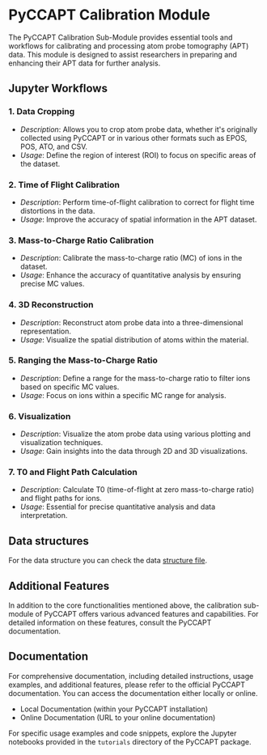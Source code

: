 # PyCCAPT Calibration Module

The PyCCAPT Calibration Sub-Module provides essential tools and workflows for calibrating and processing atom probe tomography (APT) data. This module is designed to assist researchers in preparing and enhancing their APT data for further analysis.

## Jupyter Workflows

### 1. Data Cropping

- *Description*: Allows you to crop atom probe data, whether it's originally collected using PyCCAPT or in various other formats such as EPOS, POS, ATO, and CSV.
- *Usage*: Define the region of interest (ROI) to focus on specific areas of the dataset.

### 2. Time of Flight Calibration

- *Description*: Perform time-of-flight calibration to correct for flight time distortions in the data.
- *Usage*: Improve the accuracy of spatial information in the APT dataset.

### 3. Mass-to-Charge Ratio Calibration

- *Description*: Calibrate the mass-to-charge ratio (MC) of ions in the dataset.
- *Usage*: Enhance the accuracy of quantitative analysis by ensuring precise MC values.

### 4. 3D Reconstruction

- *Description*: Reconstruct atom probe data into a three-dimensional representation.
- *Usage*: Visualize the spatial distribution of atoms within the material.

### 5. Ranging the Mass-to-Charge Ratio

- *Description*: Define a range for the mass-to-charge ratio to filter ions based on specific MC values.
- *Usage*: Focus on ions within a specific MC range for analysis.

### 6. Visualization

- *Description*: Visualize the atom probe data using various plotting and visualization techniques.
- *Usage*: Gain insights into the data through 2D and 3D visualizations.

### 7. T0 and Flight Path Calculation

- *Description*: Calculate T0 (time-of-flight at zero mass-to-charge ratio) and flight paths for ions.
- *Usage*: Essential for precise quantitative analysis and data interpretation.

## Data structures

For the data structure you can  check the data [structure file](https://github.com/mmonajem/pyccapt/blob/main/pyccat/calibration/data_structure.md).

## Additional Features

In addition to the core functionalities mentioned above, the calibration sub-module of PyCCAPT offers various advanced features and capabilities. For detailed information on these features, consult the PyCCAPT documentation.

## Documentation

For comprehensive documentation, including detailed instructions, usage examples, and additional features, please refer to the official PyCCAPT documentation. You can access the documentation either locally or online.

- Local Documentation (within your PyCCAPT installation)
- Online Documentation (URL to your online documentation)

For specific usage examples and code snippets, explore the Jupyter notebooks provided in the `tutorials` directory of the PyCCAPT package.

